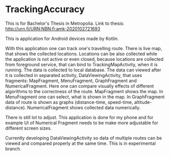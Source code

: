 # TrackingAccuracy
This is for Bachelor's Thesis in Metropolia. Link to thesis: http://urn.fi/URN:NBN:fi:amk-2020102721693

This is application for Android devices made by Kotlin. 

With this application one can track one's travelling route. There is live map, that shows the collected locations. 
Locations can be also collected while the application is not active or even closed, because locations are collected from
foreground service, that can bind to TrackingMapActivity, when it is running. The data is collected to local database.
The data can viewed after it is collected in separated activity, DataViewingActivity, that uses fragments: MapFragment,
MenuFragment, GraphFragment and NumericalFragment. Here one can compare visually effects of different algorithms to the correctness
of the route. MapFragment shows the map. In MenuFragment one can select, what is shown in the map. In GraphFragment data
of route is shown as graphs (distance-time, speed-time, altitude-distance). NumericalFragment shows collected data numerically.

There is still lot to adjust. This application is done for my phone and for example UI of Numerical Fragment needs to be
make more adjustable for different screen sizes.

Currently developing DataViewingActivity so data of multiple routes
can be viewed and compared properly at the same time. This is in experimental branch.
